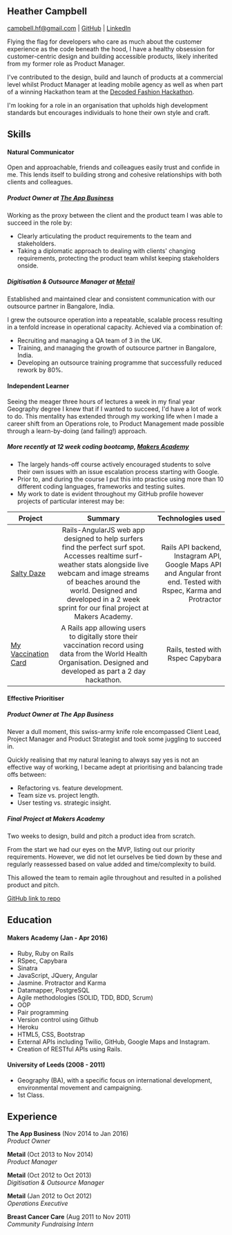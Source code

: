 ## Heather Campbell
campbell.hf@gmail.com | [GitHub](https://github.com/heather-camcam) | [LinkedIn](https://uk.linkedin.com/in/heather-campbell-95173239)

Flying the flag for developers who care as much about the customer experience as the code beneath the hood, I have a healthy obsession for customer-centric design and building accessible products, likely inherited from my former role as Product Manager.

I've contributed to the design, build and launch of products at a commercial level whilst Product Manager at leading mobile agency as well as when part of a winning Hackathon team at the [Decoded Fashion Hackathon](http://blog.decodedfashion.com/stories/winner-loop/).

I'm looking for a role in an organisation that upholds high development standards but encourages individuals to hone their own style and craft.


## Skills

#### Natural Communicator
Open and approachable, friends and colleagues easily trust and confide in me. This lends itself to building strong and cohesive relationships with both clients and colleagues.

##### Product Owner at [The App Business](http://www.theappbusiness.com/)
Working as the proxy between the client and the product team I was able to succeed in the role by:
  - Clearly articulating the product requirements to the team and stakeholders.
  - Taking a diplomatic approach to dealing with clients' changing requirements, protecting the product team whilst keeping stakeholders onside.

##### Digitisation & Outsource Manager at [Metail](http://metail.com/)
Established and maintained clear and consistent communication with our outsource partner in Bangalore, India.

I grew the outsource operation into a repeatable, scalable process resulting in a tenfold increase in operational capacity. Achieved via a combination of:
  - Recruiting and managing a QA team of 3 in the UK.
  - Training, and managing the growth of outsource partner in Bangalore, India.
  - Developing an outsource training programme that successfully reduced rework by 80%.

#### Independent Learner

Seeing the meager three hours of lectures a week in my final year Geography degree I knew that if I wanted to succeed, I'd have a lot of work to do. This mentality has extended through my working life when I made a career shift from an Operations role, to Product Management made possible through a learn-by-doing (and failing!) approach.

##### More recently at 12 week coding bootcamp, [Makers Academy](makersacademy.com)
- The largely hands-off course actively encouraged students to solve their own issues with an issue escalation process starting with Google.
- Prior to, and during the course I put this into practice using more than 10 different coding languages, frameworks and testing suites.
- My work to date is evident throughout my GitHub profile however projects of particular interest may be:

| Project        | Summary          | Technologies used |
| ------------- |:-------------:| -----:|
| [Salty Daze](https://github.com/heather-camcam/The-app-of-GNAR)      | Rails-AngularJS web app designed to help surfers find the perfect surf spot. Accesses realtime surf-weather stats alongside live webcam and image streams of beaches around the world. Designed and developed in a 2 week sprint for our final project at Makers Academy. | Rails API backend, Instagram API, Google Maps API and Angular front end. Tested with Rspec, Karma and Protractor |
| [My Vaccination Card](https://github.com/heather-camcam/my_vaccination_card)      | A Rails app allowing users to digitally store their vaccination record using data from the World Health Organisation. Designed and developed as part a 2 day hackathon.        |   Rails, tested with Rspec Capybara |


#### Effective Prioritiser

##### Product Owner at The App Business
Never a dull moment, this swiss-army knife role encompassed Client Lead, Project Manager and Product Strategist and took some juggling to succeed in.

Quickly realising that my natural leaning to always say yes is not an effective way of working, I became adept at prioritising and balancing trade offs between:
- Refactoring vs. feature development.
- Team size vs. project length.
- User testing vs. strategic insight.  

##### Final Project at Makers Academy

Two weeks to design, build and pitch a product idea from scratch.

From the start we had our eyes on the MVP, listing out our priority requirements. However, we did not let ourselves be tied down by these and regularly reassessed based on value added and time/complexity to build.

This allowed the team to remain agile throughout and resulted in a polished product and pitch.

[GitHub link to repo](https://github.com/heather-camcam/The-app-of-GNAR)

## Education

#### Makers Academy (Jan - Apr 2016)

- Ruby, Ruby on Rails
- RSpec, Capybara
- Sinatra
- JavaScript, JQuery, Angular
- Jasmine. Protractor and Karma
- Datamapper, PostgreSQL
- Agile methodologies (SOLID, TDD, BDD, Scrum)
- OOP
- Pair programming
- Version control using Github
- Heroku
- HTML5, CSS, Bootstrap
- External APIs including Twilio, GitHub, Google Maps and Instagram.
- Creation of RESTful APIs using Rails.

#### University of Leeds (2008 - 2011)

- Geography (BA), with a specific focus on international development, environmental movement and campaigning.
- 1st Class.

## Experience

**The App Business** (Nov 2014 to Jan 2016)   
*Product Owner*

**Metail** (Oct 2013 to Nov 2014)   
*Product Manager*

**Metail** (Oct 2012 to Oct 2013)   
*Digitisation & Outsource Manager*

**Metail** (Jan 2012 to Oct 2012)   
*Operations Executive*

**Breast Cancer Care** (Aug 2011 to Nov 2011)   
*Community Fundraising Intern*
